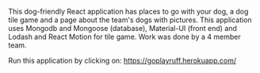 This dog-friendly React application has places to go with your dog, a dog tile game and a page about the team's dogs with pictures. This application uses Mongodb and Mongoose (database), Material-UI (front end) and Lodash and React Motion for tile game. Work was done by a 4 member team.

Run this application by clicking on: https://goplayruff.herokuapp.com/
